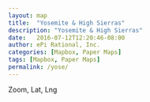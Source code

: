 ```yaml
---
layout: map
title:  "Yosemite & High Sierras"
description: "Yosemite & High Sierras"
date:   2016-07-12T12:20:46-08:00
author: ePi Rational, Inc.
categories: [Mapbox, Paper Maps]
tags: [Mapbox, Paper Maps]
permalink: /yose/
---
```


<div id='map'></div>
<div id='zoom-level'>Zoom, Lat, Lng</div>

<script>

var map = new mapboxgl.Map({
    container: 'map',
    style: 'mapbox://styles/roblabs/ciqk2376r000lb9m98hmyzwr7',
    zoom: 13,
    minZoom: 13,
    maxZoom: 14.9,
    center: [  -119.3204, 37.8733, 14.40]
});

map.on('zoomend', function(){
  ZoomOrDragEnd();
});

map.on('moveend', function(){
  ZoomOrDragEnd();
});

function ZoomOrDragEnd(){
  var zoom = map.getZoom();
  var center = map.getCenter().toArray();

  var zoomOutput = parseFloat(zoom).toFixed(2);
  var centerOutput = parseFloat(center[1]).toFixed(4) + ', ' + parseFloat(center[0]).toFixed(4);
  document.getElementById('zoom-level').innerHTML = 'Zoom, Lat, Lng:  ' + zoomOutput + ', ' + centerOutput;
}
</script>
